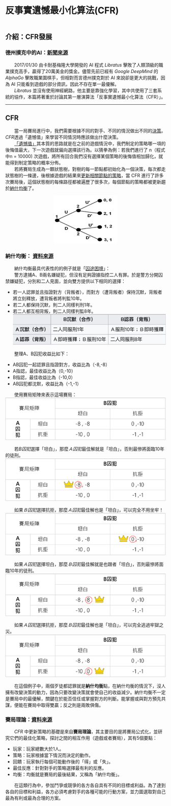 # 反事實遺憾最小化算法(CFR)

```

```

## 介紹：CFR發展

### 德州撲克中的AI：[新聞來源](https://ppfocus.com/0/sp8254d02.html)
&emsp;&emsp;2017/01/30 由卡耐基梅隆大學開發的 AI 程式 *Libratus* 擊敗了人類頂級的職業撲克高手，贏得了20萬美金的獎金。儘管先前已經有 *Google DeepMind* 的 *AlphaGo* 擊敗職業圍棋手，但相對而言德州撲克對於 AI 來說卻是更大的挑戰，因為 AI 只能看到遊戲的部分資訊，因此不存在單一最優解。<br>
&emsp;&emsp;*Libratus* 並沒有使用神經網路，他主要是靠強化學習，其中共使用了三套系統的協作，本篇將著重於討論其第一層演算法「反事實遺憾最小化算法（CFR）」。

---

## CFR
&emsp;&emsp;當一局賽局進行中，我們需要根據不同的對手、不同的情況做出不同的[決策](/Midterm_Project/src/README.md#決策)。*CFR*透過「遺憾值」來學習不同情況時應該做出什麼決策。<br>
&emsp;&emsp;[「遺憾值」](/Midterm_Project//src/README.md#更新遺憾值)其本質的思路就是在之前的遊戲情況中，我們制定的策略哪一項的後悔值最大，下一次遊戲就偏向選擇該行為。以猜拳為例：若我們進行了 n（程式中n = 10000) 次遊戲，將所有回合我們沒有選擇某個策略的後悔值相加歸化，就能得到制定策略的概率分佈。<br>
&emsp;&emsp;若將賽局生成為一顆狀態樹，對樹的每一節點都初始化為一個決策，每次都走狀態樹的一條邊，後根據遊戲的結果來[更新相關節點的策略](/Midterm_Project/src/README.md#策略更新)，當 CFR 進行了許多次賽局後，這個狀態樹的每條路徑都被遍歷了很多次，每個節點的策略都被更新趨於[納什均衡](#納什均衡-資料來源)了。<br>
<div  align="center">
    <img src="./pic/tree.jpg" width = "200" height = "150"/>
</div>

### 納什均衡： [資料來源](https://veracityconsultant.com.tw/what-is-game-theory/)
&emsp;&emsp;納什均衡最具代表性的的例子就是「[囚途困境](https://www.youtube.com/watch?v=svoKR8mfNfU)」：<br>
&emsp;&emsp;警方逮捕A、B兩名嫌疑犯，但沒有足夠證據指控二人有罪。於是警方分開囚禁嫌疑犯，分別和二人見面，並向雙方提供以下相同的選擇：
* 若一人認罪並且指證對方（背叛者），而對方（遭背叛者）保持沉默，背叛者將立刻釋放，遭背叛者將判監10年。
* 若二人都保持沉默，則二人同樣判刑1年。
* 若二人都互相背叛，則二人同樣判監8年。
![](/Midterm_Project/pic/PD.jpg)<br>

&emsp;&emsp;整理A、B囚犯收益比如下：<br>
* AB囚犯一起認罪且指證對方，收益比為（-8,-8）
* A指認，最佳收益比為（0,-10）
* B指認，最佳收益比為（-10,0）
* AB囚犯都沈默，收益比為（-1,-1）

&emsp;&emsp;使用賽局矩陣來表示這場賽局：
![](/Midterm_Project/pic/PD1.png)

&emsp;&emsp;若*B囚犯*選擇「坦白」，那麼*Ａ囚犯*最佳解就是「坦白」，否則最慘將面臨10年的徒刑。 
![](/Midterm_Project/pic/PD2.png)

&emsp;&emsp;如果*Ｂ囚犯*選擇抗拒，那麼*Ａ囚犯*最佳解也是「坦白」，可以完全不用坐牢！
![](/Midterm_Project/pic/PD3.png)

&emsp;&emsp;如果*Ａ囚犯*選擇坦白，那麼*Ｂ囚犯*最佳解就是也跟者「坦白」，否則最慘將面臨10年的徒刑。
![](/Midterm_Project/pic/PD4.png)

&emsp;&emsp;如果*Ａ囚犯*選擇抗拒，那麼*Ｂ囚犯*最佳解也是「坦白」，可以完全逃過牢獄之災。
![](/Midterm_Project/pic/PD5.png)

&emsp;&emsp;在這個例子中，兩個歹徒都認罪就是**納什均衡**點，在納什均衡的情況下，沒人擁有改變決策的動力，因為只要改變決策就會使自己的收益減少。納什均衡不一定是賽局中的最優解，關鍵在於能否信任或掌握對方的判斷。能掌握或與對方預先共謀，便能在賽局中取得雙贏；反之則是兩敗俱傷。

### 賽局理論：[資料來源](https://veracityconsultant.com.tw/what-is-game-theory/)
&emsp;&emsp;*CFR* 中更新策略的基礎是來自**賽局理論**，其主要目的是將賽局公式化，並研究它們的最佳化策略，探討之間的相互作用（遊戲或者賽局），其有5個要點：<br>
* 玩家：玩家總數大於1人。
* 策略：玩家根據當下情況而決定的動作。
* 回饋：玩家執行每個可能動作後的「得」或「失」。
* 最佳反應：針對對手的策略選擇最有利的反應。
* 均衡：均衡就是賽局的最後結果，又稱為「納什均衡」。<br>

&emsp;&emsp;在這類行為中，參加鬥爭或競爭的各方各自具有不同的目標或利益。為了達到各自的目標和利益，各方必須考慮對手的各種可能的行動方案，並力圖選取對自己最為有利或最為合理的方案。
